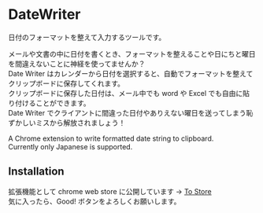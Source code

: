 # DateWriter
日付のフォーマットを整えて入力するツールです。

メールや文書の中に日付を書くとき、フォーマットを整えることや日にちと曜日を間違えないことに神経を使ってませんか？  
Date Writer はカレンダーから日付を選択すると、自動でフォーマットを整えてクリップボードに保存してくれます。  
クリップボードに保存した日付は、メール中でも word や Excel でも自由に貼り付けることができます。  
Date Writer でクライアントに間違った日付やありえない曜日を送ってしまう恥ずかしいミスから解放されましょう！

A Chrome extension to write formatted date string to clipboard.  
Currently only Japanese is supported.

## Installation
拡張機能として chrome web store に公開しています → [To Store](https://chrome.google.com/webstore/detail/date-writer/mcahmknlgjkegehbhdnchlmoecafkgbn)  
気に入ったら、Good! ボタンをよろしくお願いします。
